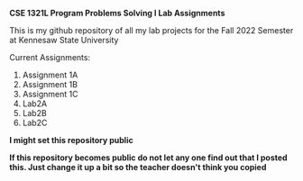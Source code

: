 **CSE 1321L Program Problems Solving I Lab Assignments**

This is my github repository of all my lab projects 
for the Fall 2022 Semester at Kennesaw State University

Current Assignments:
1. Assignment 1A
2. Assignment 1B
3. Assignment 1C
4. Lab2A 
5. Lab2B
6. Lab2C


**I might set this repository public**

**If this repository becomes public do not 
let any one find out that I posted this. 
Just change it up a bit so the teacher doesn't think you copied**

